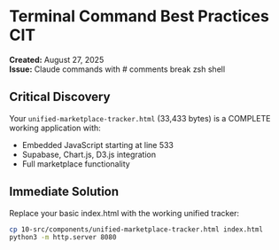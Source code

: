 # Terminal Command Best Practices CIT
**Created:** August 27, 2025  
**Issue:** Claude commands with # comments break zsh shell

## Critical Discovery
Your `unified-marketplace-tracker.html` (33,433 bytes) is a COMPLETE working application with:
- Embedded JavaScript starting at line 533
- Supabase, Chart.js, D3.js integration  
- Full marketplace functionality

## Immediate Solution
Replace your basic index.html with the working unified tracker:

```bash
cp 10-src/components/unified-marketplace-tracker.html index.html
python3 -m http.server 8080